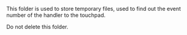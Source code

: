 This folder is used to store temporary files, used to find out the event number of the handler to the touchpad. 

Do not delete this folder.

